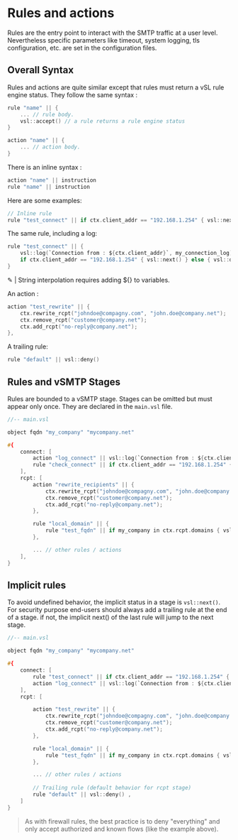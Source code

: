 # Rules and actions

Rules are the entry point to interact with the SMTP traffic at a user level.
Nevertheless specific parameters like timeout, system logging, tls configuration, etc. are set in the configuration files.

## Overall Syntax

Rules and actions are quite similar except that rules must return a vSL rule engine status.
They follow the same syntax :

```c
rule "name" || {
    ... // rule body.
    vsl::accept() // a rule returns a rule engine status
}
```

```c
action "name" || {
    ... // action body.
}
```

There is an inline syntax :

```c
action "name" || instruction
rule "name" || instruction
```

Here are some examples:

```c
// Inline rule
rule "test_connect" || if ctx.client_addr == "192.168.1.254" { vsl::next() } else { vsl::deny() }
```

The same rule, including a log:

```c
rule "test_connect" || {
    vsl::log(`Connection from : ${ctx.client_addr}`, my_connection_log);
    if ctx.client_addr == "192.168.1.254" { vsl::next() } else { vsl::deny() }
}
```

&#9998; | String interpolation requires adding ${} to variables.

An action :

```c
action "test_rewrite" || {
    ctx.rewrite_rcpt("johndoe@compagny.com", "john.doe@company.net");
    ctx.remove_rcpt("customer@company.net");
    ctx.add_rcpt("no-reply@company.net");
},
```

A trailing rule:

```c
rule "default" || vsl::deny() 
```

## Rules and vSMTP Stages

Rules are bounded to a vSMTP stage. Stages can be omitted but must appear only once. They are declared in the `main.vsl` file.

```c
//-- main.vsl

object fqdn "my_company" "mycompany.net"

#{
    connect: [ 
        action "log_connect" || vsl::log(`Connection from : ${ctx.client_addr}`, my_connection_log),
        rule "check_connect" || if ctx.client_addr == "192.168.1.254" { vsl::next() } else { vsl::deny() },
    ],
    rcpt: [
        action "rewrite_recipients" || {
            ctx.rewrite_rcpt("johndoe@compagny.com", "john.doe@company.net");
            ctx.remove_rcpt("customer@company.net");
            ctx.add_rcpt("no-reply@company.net");
        },

        rule "local_domain" || {
            rule "test_fqdn" || if my_company in ctx.rcpt.domains { vsl::next() } else { vsl::deny() }
        },

        ... // other rules / actions
    ],
}
```

## Implicit rules

To avoid undefined behavior, the implicit status in a stage is `vsl::next()`.
For security purpose end-users should always add a trailing rule at the end of a stage. if not, the implicit next() of the last rule will jump to the next stage.

```c
//-- main.vsl

object fqdn "my_company" "mycompany.net"

#{
    connect: [ 
        rule "test_connect" || if ctx.client_addr == "192.168.1.254" { vsl::next() } else { vsl::deny() },
        action "log_connect" || vsl::log(`Connection from : ${ctx.client_addr}`, my_connection_log),
    ],
    rcpt: [

        action "test_rewrite" || {
            ctx.rewrite_rcpt("johndoe@compagny.com", "john.doe@company.net");
            ctx.remove_rcpt("customer@company.net");
            ctx.add_rcpt("no-reply@company.net");
        },

        rule "local_domain" || {
            rule "test_fqdn" || if my_company in ctx.rcpt.domains { vsl::next() } else { vsl::deny() }
        },

        ... // other rules / actions
        
        // Trailing rule (default behavior for rcpt stage)
        rule "default" || vsl::deny() ,
    ]
}
```

> As with firewall rules, the best practice is to deny "everything" and only accept authorized and known flows (like the example above).
